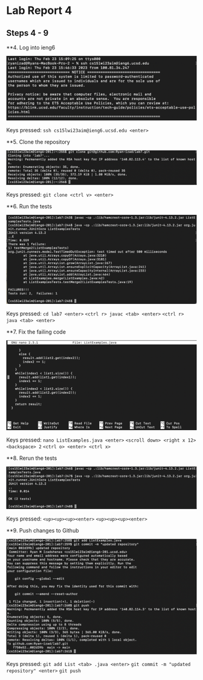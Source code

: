 # Lab Report 4

## Steps 4 - 9

**4. Log into ieng6

![Image](ssh.png)

Keys pressed: 
`ssh cs15lwi23aim@ieng6.ucsd.edu <enter>`

**5. Clone the repository 

![Image](clone.png)

Keys pressed: 
`git clone <ctrl v> <enter>`
  
**6. Run the tests

![Image](junit1.png)

Keys pressed: 
`cd lab7 <enter>`
`<ctrl r> javac <tab> <enter>`
`<ctrl r> java <tab> <enter>`

**7. Fix the failing code

![Image](nano.png)

Keys pressed:
`nano ListExamples.java <enter>`
`<scroll down> <right x 12> <backspace> 2`
`<ctrl o> <enter> <ctrl x>`

**8. Rerun the tests

![Image](junit2.png)

Keys pressed: 
`<up><up><up><enter>`
`<up><up><up><enter>`

**9. Push changes to Github

![Image](gitpush.png)

Keys pressed:
`git add List <tab> .java <enter>`
`git commit -m "updated repository" <enter>`
`git push`

